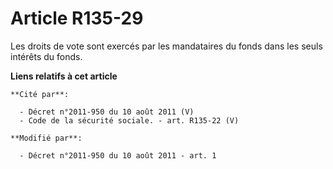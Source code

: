 # Article R135-29

Les droits de vote sont exercés par les mandataires du fonds dans les seuls intérêts du fonds.

**Liens relatifs à cet article**

	**Cité par**:

	  - Décret n°2011-950 du 10 août 2011 (V)
	  - Code de la sécurité sociale. - art. R135-22 (V)

	**Modifié par**:

	  - Décret n°2011-950 du 10 août 2011 - art. 1
